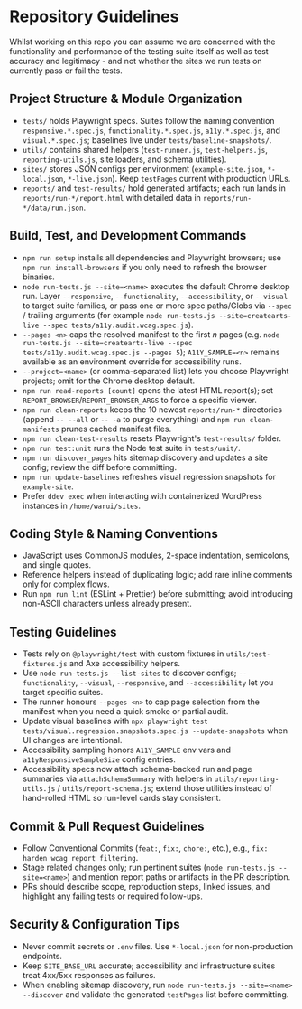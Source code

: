 # Repository Guidelines

Whilst working on this repo you can assume we are concerned with the functionality and performance of the testing suite itself as well as test accuracy and legitimacy - and not whether the sites we run tests on currently pass or fail the tests.

## Project Structure & Module Organization

- `tests/` holds Playwright specs. Suites follow the naming convention `responsive.*.spec.js`, `functionality.*.spec.js`, `a11y.*.spec.js`, and `visual.*.spec.js`; baselines live under `tests/baseline-snapshots/`.
- `utils/` contains shared helpers (`test-runner.js`, `test-helpers.js`, `reporting-utils.js`, site loaders, and schema utilities).
- `sites/` stores JSON configs per environment (`example-site.json`, `*-local.json`, `*-live.json`). Keep `testPages` current with production URLs.
- `reports/` and `test-results/` hold generated artifacts; each run lands in `reports/run-*/report.html` with detailed data in `reports/run-*/data/run.json`.

## Build, Test, and Development Commands

- `npm run setup` installs all dependencies and Playwright browsers; use `npm run install-browsers` if you only need to refresh the browser binaries.
- `node run-tests.js --site=<name>` executes the default Chrome desktop run. Layer `--responsive`, `--functionality`, `--accessibility`, or `--visual` to target suite families, or pass one or more spec paths/Globs via `--spec` / trailing arguments (for example `node run-tests.js --site=createarts-live --spec tests/a11y.audit.wcag.spec.js`).
- `--pages <n>` caps the resolved manifest to the first _n_ pages (e.g. `node run-tests.js --site=createarts-live --spec tests/a11y.audit.wcag.spec.js --pages 5`); `A11Y_SAMPLE=<n>` remains available as an environment override for accessibility runs.
- `--project=<name>` (or comma-separated list) lets you choose Playwright projects; omit for the Chrome desktop default.
- `npm run read-reports [count]` opens the latest HTML report(s); set `REPORT_BROWSER`/`REPORT_BROWSER_ARGS` to force a specific viewer.
- `npm run clean-reports` keeps the 10 newest `reports/run-*` directories (append `-- --all` or `-- -a` to purge everything) and `npm run clean-manifests` prunes cached manifest files.
- `npm run clean-test-results` resets Playwright's `test-results/` folder.
- `npm run test:unit` runs the Node test suite in `tests/unit/`.
- `npm run discover_pages` hits sitemap discovery and updates a site config; review the diff before committing.
- `npm run update-baselines` refreshes visual regression snapshots for `example-site`.
- Prefer `ddev exec` when interacting with containerized WordPress instances in `/home/warui/sites`.

## Coding Style & Naming Conventions

- JavaScript uses CommonJS modules, 2-space indentation, semicolons, and single quotes.
- Reference helpers instead of duplicating logic; add rare inline comments only for complex flows.
- Run `npm run lint` (ESLint + Prettier) before submitting; avoid introducing non-ASCII characters unless already present.

## Testing Guidelines

- Tests rely on `@playwright/test` with custom fixtures in `utils/test-fixtures.js` and Axe accessibility helpers.
- Use `node run-tests.js --list-sites` to discover configs; `--functionality`, `--visual`, `--responsive`, and `--accessibility` let you target specific suites.
- The runner honours `--pages <n>` to cap page selection from the manifest when you need a quick smoke or partial audit.
- Update visual baselines with `npx playwright test tests/visual.regression.snapshots.spec.js --update-snapshots` when UI changes are intentional.
- Accessibility sampling honors `A11Y_SAMPLE` env vars and `a11yResponsiveSampleSize` config entries.
- Accessibility specs now attach schema-backed run and page summaries via `attachSchemaSummary` with helpers in `utils/reporting-utils.js` / `utils/report-schema.js`; extend those utilities instead of hand-rolled HTML so run-level cards stay consistent.

## Commit & Pull Request Guidelines

- Follow Conventional Commits (`feat:`, `fix:`, `chore:`, etc.), e.g., `fix: harden wcag report filtering`.
- Stage related changes only; run pertinent suites (`node run-tests.js --site=<name>`) and mention report paths or artifacts in the PR description.
- PRs should describe scope, reproduction steps, linked issues, and highlight any failing tests or required follow-ups.

## Security & Configuration Tips

- Never commit secrets or `.env` files. Use `*-local.json` for non-production endpoints.
- Keep `SITE_BASE_URL` accurate; accessibility and infrastructure suites treat 4xx/5xx responses as failures.
- When enabling sitemap discovery, run `node run-tests.js --site=<name> --discover` and validate the generated `testPages` list before committing.
